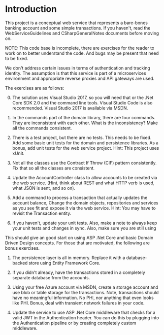 # Introduction 

This project is a conceptual web service that represents a bare-bones banking account and some simple transactions. If you haven't, read the WebServiceGuidelines and CSharpGeneralNotes documents before moving on. 

NOTE: This code base is incomplete, there are exercises for the reader to work on to better understand the code. And bugs may be present that need to be fixed.

We don't address certain issues in terms of authentication and tracking identity. The assumption is that this service is part of a microservices environment and appropriate reverse proxies and API gateways are used. 

The exercises are as follows:

0. The solution uses Visual Studio 2017, so you will need that or the .Net Core SDK 2.0 and the command line tools. Visual Studio Code is also recommended. Visual Studio 2017 is available via MSDN. 

1. In the commands part of the domain library, there are four commands. They are inconsistent with each other. What is the inconsistency? Make all the commands consistent. 

2. There is a test project, but there are no tests. This needs to be fixed. Add some basic unit tests for the domain and persistence libraries. As a bonus, add unit tests for the web service project. Hint: This project uses xUnit.

3. Not all the classes use the Contract If Throw (CIF) pattern consistently. Fix that so all the classes are consistent. 

4. Update the AccountController class to allow accounts to be created via the web service. (Hint, think about REST and what HTTP verb is used, what JSON is sent, and so on).

5. Add a command to process a transaction that actually updates the account balance, Change the domain objects, repositories and services as you see fit and expose it via the web service. Hint: You may have to revisit the Transaction entity. 

6. If you haven't, update your unit tests. Also, make a note to always keep your unit tests and changes in sync. Also, make sure you are still using 

This should give an good start on using ASP .Net Core and basic Domain Driven Design concepts. For those that are motivated, the following are bonus exercises.

1. The persistence layer is all in memory. Replace it with a database-backed store using Entity Framework Core. 

2. If you didn't already, have the transactions stored in a completely separate database from the accounts. 

3. Using your free Azure account via MSDN, create a storage account and use blob or table storage for the transactions. Note, transactions should have no meaningful information. No PHI, nor anything that even looks like PHI. Bonus, deal with transient network failures in your code. 

4. Update the service to use ASP .Net Core middleware that checks for a valid JWT in the Authentication header. You can do this by plugging into the Authentication pipeline or by creating completely custom middleware.